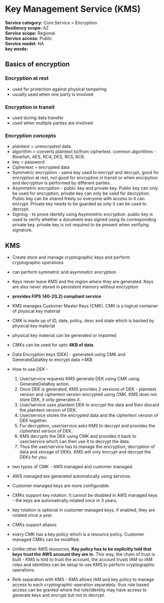 # Key Management Service (KMS) 
**Service category:** Core Service > Encryption  
**Resiliency scope:** AZ  
**Service scope:** Regional  
**Service access:** Public  
**Service model:** NA  
**key words:**  

## Basics of encryption  
### Encryption at rest  
* used for protection against physical tampering  
* usually used when one party is involved  

### Encryption in transit  
* used during data transfer  
* used when multiple parties are involved  

### Encryption concepts  
* plaintext = unencrypted data  
* algorithm = converts plaintext to/from ciphertext. common algorithms - Blowfish, AES, RC4, DES, RC5, RC6.  
* key = password  
* Ciphertext = encrypted data  
* Symmetric encryption - same key used to encrypt and decrypt, good for encryption at rest, not good for encryption in transit or when encrpytion and decryption is performed by different parties.  
* Asymmetric encryption - public key and private key. Public key can only be used for encryption, private key can only be used for decryption. Public key can be shared freely so everyone with access to it can encrypt. Private key needs to be guarded as only it can be used to decrypt.  
* Signing - to prove identity using Asymmetric encryption. public key is used to verify whether a document was signed using its corresponding private key. private key is not required to be present when verifying signature.  


## KMS  
* Create store and manage cryptographic keys and perform cryptographic operations  
* can perform symmetric and asymmetirc encryption
* Keys never leave KMS and the region where they are generated. Keys are also never stored in persistent memory without encryption  
* **provides FIPS 140-2(L2) compliant service**  
* KMS manages Customer Master Keys (CMK). CMK is a logical container of physical key material  
* CMK is made up of ID, date, policy, desc and state which is backed by physical key material  
* physical key material can be generated or imported  
* CMKs can be used for upto **4KB of data**  
* Data Encryption keys (DEK) - generated using CMK and GenerateDataKey to encrypt data >4KB  
* How to use DEK -  
  1. User/service requests KMS generate DEK using CMK using GenerateDataKey action.  
  2. Once DEK is generated, KMS provides 2 versions of DEK - plaintext version and ciphertext version encrypted using CMK. KMS does not store DEK, it only generates it.  
  3. User/service uses plaintext DEK to encrypt the data and then discard the plaintext version of DEK.  
  4. User/service stores the encrypted data and the ciphertext version of DEK together.  
  5. For decryption, user/service asks KMS to decrypt and provides the ciphertext version of DEK.  
  6. KMS decrypts the DEK using CMK and provides it back to user/service which can then use it to decrypt the data.  
  7. Thus the user/service has to manage the encryption, decryption of data and storage of DEKs. KMS will only encrypt and decrypt the DEKs for you.  
 
* two types of CMK - AWS managed and customer managed. 
* AWS managed are generated automatically using services.  
* Customer managed keys are more configurable.  
* CMKs support key rotation. It cannot be disabled in AWS managed keys - the keys are automatically rotated once in 3 years.   
* key rotation is optional in customer managed keys, if enabled, they are rotated once a year.  
* CMKs support aliases  
* every CMK has a key policy which is a resource policy. Customer managed CMKs can be modified.  
* Unlike other AWS resources, **Key policy has to be explicitly told that keys trust the AWS account they are in.**  This way, the chain of trust is built - KMS is told to trust the account, the account trusts IAM so IAM roles and identities can be setup to use KMS to perform cryptographic operations.  

* Role separation with KMS - KMS allows IAM and key policy to manage access to each cryptographic operation separately. thus role based access can be granted where the role/identity may have access to generate keys and encrypt but not to decrypt. 
